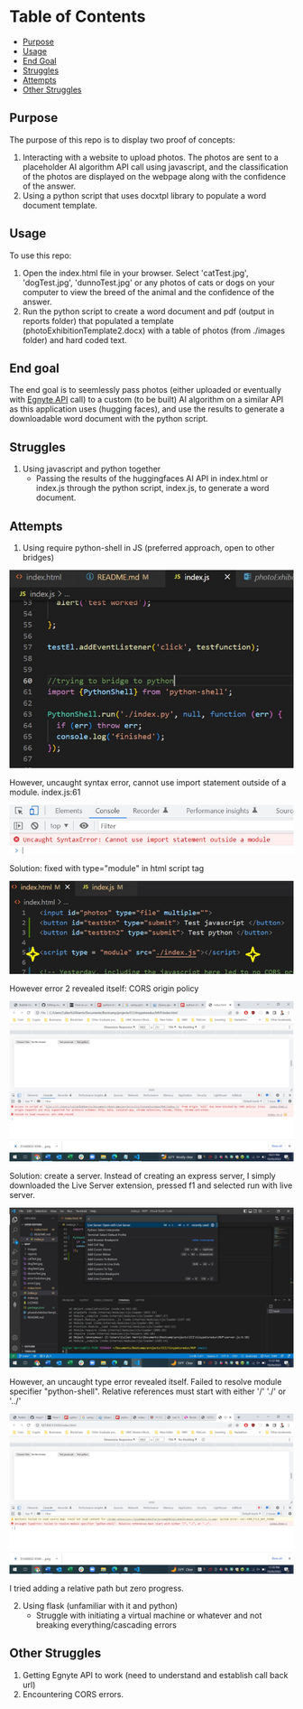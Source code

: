 # Table of Contents

- [Purpose](#purpose)
- [Usage](#usage)
- [End Goal](#end_goal)
- [Struggles](#struggles)
- [Attempts](#attempts)
- [Other Struggles](#other_struggles)

## Purpose

The purpose of this repo is to display two proof of concepts: 

1. Interacting with a website to upload photos. The photos are sent to a placeholder AI algorithm API call using javascript, and the classification of the photos are displayed on the webpage along with the confidence of the answer. 
2. Using a python script that uses docxtpl library to populate a word document template. 

## Usage 

To use this repo:

1. Open the index.html file in your browser. Select 'catTest.jpg', 'dogTest.jpg', 'dunnoTest.jpg' or any photos of cats or dogs on your computer to view the breed of the animal and the confidence of the answer.
2. Run the python script to create a word document and pdf (output in reports folder) that populated a template (photoExhibitionTemplate2.docx) with a table of photos (from ./images folder) and hard coded text. 


## End goal
The end goal is to seemlessly pass photos (either uploaded or eventually with [Egnyte API](https://developers.egnyte.com/docs) call) to a custom (to be built) AI algorithm on a similar API as this application uses (hugging faces), and use the results to generate a downloadable word document with the python script. 

## Struggles
1. Using javascript and python together
    - Passing the results of the huggingfaces AI API in index.html or index.js through the python script, index.js, to generate a word document. 

## Attempts

1. Using require python-shell in JS (preferred approach, open to other bridges)

![attempt1](./attempt1.jpg)

However, uncaught syntax error, cannot use import statement outside of a module. index.js:61

![error1](./error1.jpg)

Solution: fixed with type="module" in html script tag

![error1solution](./error1solution.jpg)

However error 2 revealed itself: CORS origin policy

![error2](./error2.jpg)

Solution: create a server. Instead of creating an express server, I simply downloaded the Live Server extension, pressed f1 and selected run with live server. 

![error2solution](./error2solution.jpg)
 

However, an uncaught type error revealed itself. Failed to resolve module specifier "python-shell". Relative references must start with either '/' './' or '../'

![error3](./error3.jpg)

I tried adding a relative path but zero progress. 


2. Using flask (unfamiliar with it and python)
    - Struggle with initiating a virtual machine or whatever and not breaking everything/cascading errors


## Other Struggles
1. Getting Egnyte API to work (need to understand and establish call back url) 
2. Encountering CORS errors. 




